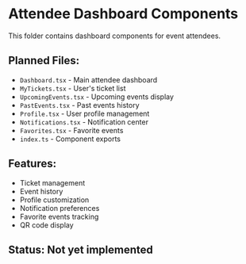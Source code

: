 # Attendee Dashboard Components

This folder contains dashboard components for event attendees.

## Planned Files:
- `Dashboard.tsx` - Main attendee dashboard
- `MyTickets.tsx` - User's ticket list
- `UpcomingEvents.tsx` - Upcoming events display
- `PastEvents.tsx` - Past events history
- `Profile.tsx` - User profile management
- `Notifications.tsx` - Notification center
- `Favorites.tsx` - Favorite events
- `index.ts` - Component exports

## Features:
- Ticket management
- Event history
- Profile customization
- Notification preferences
- Favorite events tracking
- QR code display

## Status: Not yet implemented
